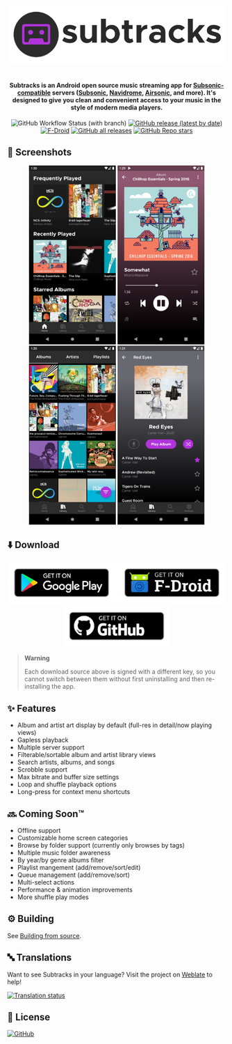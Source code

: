 <div align="center">

<img src=".assets/header.png" alt="subtracks logo" width="500"/>

#

#### Subtracks is an Android open source music streaming app for [Subsonic-compatible](http://www.subsonic.org/pages/api.jsp) servers ([Subsonic](http://www.subsonic.org/pages/index.jsp), [Navidrome](https://www.navidrome.org/), [Airsonic](https://airsonic.github.io/), and more). It's designed to give you clean and convenient access to your music in the style of modern media players.

![GitHub Workflow Status (with branch)](https://img.shields.io/github/actions/workflow/status/austinried/subtracks/build-flutter.yml?logo=Github)
[![GitHub release (latest by date)](https://img.shields.io/github/v/release/austinried/subtracks?color=black&label=Stable&logo=github)](https://github.com/austinried/subtracks/releases/latest/)
[![F-Droid](https://img.shields.io/f-droid/v/com.subtracks?color=b4eb12&label=F-Droid&logo=fdroid&logoColor=1f78d2)](https://f-droid.org/en/packages/com.subtracks)
[![GitHub all releases](https://img.shields.io/github/downloads/austinried/subtracks/total?label=Downloads&logo=github)](https://github.com/austinried/subtracks/releases/)
[![GitHub Repo stars](https://img.shields.io/github/stars/austinried/subtracks?color=informational&label=Stars)](https://github.com/austinried/subtracks/stargazers)
</div>


## 📱 Screenshots

<div align="center">
  <img src="metadata/en-US/images/phoneScreenshots/01_home.png" alt="home" width="200"/>
  <img src="metadata/en-US/images/phoneScreenshots/02_now-playing.png" alt="now playing" width="200"/>
  <img src="metadata/en-US/images/phoneScreenshots/03_library-albums.png" alt="library albums" width="200"/>
  <img src="metadata/en-US/images/phoneScreenshots/04_album.png" alt="album view" width="200"/>
</div>

## ⬇️ Download

<div align="center">
  <a href="https://play.google.com/store/apps/details?id=com.subtracks"><img src=".assets/google-play-badge.png" width="250"/></a>
  <a href="https://f-droid.org/en/packages/com.subtracks/"><img src=".assets/f-droid-badge.png" width="250"></a>
  <a href="https://github.com/austinried/subtracks/releases/"><img src=".assets/github-badge.png" width="250"/></a>
</div>

>**Warning**
>
>Each download source above is signed with a different key, so you cannot switch between them without first uninstalling and then re-installing the app.

## ✨ Features

- Album and artist art display by default (full-res in detail/now playing views)
- Gapless playback
- Multiple server support
- Filterable/sortable album and artist library views
- Search artists, albums, and songs
- Scrobble support
- Max bitrate and buffer size settings
- Loop and shuffle playback options
- Long-press for context menu shortcuts

## 🔜 Coming Soon™

- Offline support
- Customizable home screen categories
- Browse by folder support (currently only browses by tags)
- Multiple music folder awareness
- By year/by genre albums filter
- Playlist mangement (add/remove/sort/edit)
- Queue management (add/remove/sort)
- Multi-select actions
- Performance & animation improvements
- More shuffle play modes

## ⚙️ Building

See [Building from source](BUILDING.md).

## 🔤 Translations

Want to see Subtracks in your language? Visit the project on [Weblate](https://hosted.weblate.org/engage/subtracks/) to help!

<a href="https://hosted.weblate.org/engage/subtracks/">
<img src="https://hosted.weblate.org/widgets/subtracks/-/subtracks/multi-auto.svg" alt="Translation status" />
</a>

## 📃 License

[![GitHub](https://img.shields.io/github/license/austinried/subtracks?style=for-the-badge)](https://github.com/austinried/subtracks/blob/main/LICENSE)

